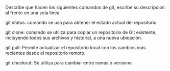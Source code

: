 Describe que hacen los siguientes comandos de git, escribe su descripcion al frente en una sola linea.

git status: comando se usa para obtener el estado actual del repositorio

git clone: comando se utiliza para copiar un repositorio de Git existente, incluyendo todos sus archivos y historial, a una nueva ubicación.

git pull: Permite actualizar el repositorio local con los cambios más recientes desde el repositorio remoto.

git checkout: Se utiliza para cambiar entre ramas o versione

